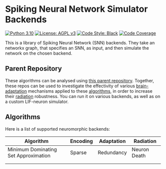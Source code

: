 # Spiking Neural Network Simulator Backends

[![Python 3.10][python_badge]](https://www.python.org/downloads/release/python-3106/)
[![License: AGPL v3][agpl3_badge]](https://www.gnu.org/licenses/agpl-3.0)
[![Code Style: Black][black_badge]](https://github.com/ambv/black)
[![Code Coverage][codecov_badge]](https://codecov.io/gh/a-t-0/snnalgos)

This is a library of Spiking Neural Network (SNN) backends. They take an networkx
graph, that specifies an SNN, as input, and then simulate the network on the
chosen backend.

## Parent Repository

These algorithms can be analysed using
[this parent repository].
Together, these repos can be used to investigate the effectivity of various
[brain-adaptation] mechanisms applied to these [algorithms], in order to increase
their [radiation] robustness. You can run it on various backends, as well as on
a custom LIF-neuron simulator.

## Algorithms

Here is a list of supported neuromorphic backends:

| Algorithm                            | Encoding | Adaptation | Radiation    |
| ------------------------------------ | -------- | ---------- | ------------ |
| Minimum Dominating Set Approximation | Sparse   | Redundancy | Neuron Death |
|                                      |          |            |              |
|                                      |          |            |              |

<!-- Un-wrapped URL's (Badges and Hyperlinks) -->

[agpl3_badge]: https://img.shields.io/badge/License-AGPL_v3-blue.svg
[algorithms]: https://github.com/a-t-0/snnalgos
[black_badge]: https://img.shields.io/badge/code%20style-black-000000.svg
[brain-adaptation]: https://github.com/a-t-0/snnadaptation
[codecov_badge]: https://codecov.io/gh/a-t-0/snn/branch/main/graph/badge.svg
[python_badge]: https://img.shields.io/badge/python-3.10-blue.svg
[radiation]: https://github.com/a-t-0/snnradiation
[this parent repository]: https://github.com/a-t-0/snncompare
